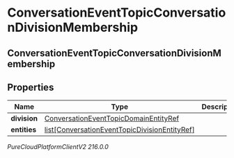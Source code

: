 # ConversationEventTopicConversationDivisionMembership

## ConversationEventTopicConversationDivisionMembership

## Properties

|Name | Type | Description | Notes|
|------------ | ------------- | ------------- | -------------|
| **division** | [ConversationEventTopicDomainEntityRef](ConversationEventTopicDomainEntityRef) |  | [optional] |
| **entities** | [list[ConversationEventTopicDivisionEntityRef]](ConversationEventTopicDivisionEntityRef) |  | [optional] |



_PureCloudPlatformClientV2 216.0.0_
